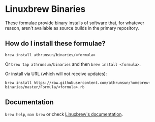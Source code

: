# Linuxbrew Binaries
These formulae provide binary installs of software that, for whatever reason, aren't available as source builds in the primary repository.

## How do I install these formulae?
`brew install athrunsun/binaries/<formula>`

Or `brew tap athrunsun/binaries` and then `brew install <formula>`.

Or install via URL (which will not receive updates):

```
brew install https://raw.githubusercontent.com/athrunsun/homebrew-binaries/master/Formula/<formula>.rb
```

## Documentation
`brew help`, `man brew` or check [Linuxbrew's documentation](https://github.com/Linuxbrew/linuxbrew/tree/master/share/doc/homebrew#readme).

